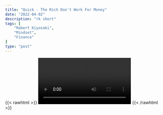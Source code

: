 ```yaml
---
title: "Quick - The Rich Don't Work For Money"
date: "2022-04-02"
description: "rk short"
tags: [
    "Robert Kiyosaki",
    "Mindset",
    "Finance"
]
type: "post"
---
```

{{< rawhtml >}}
    <video width="auto" height="auto" controls>
        <source src="https://clips.dev00ps.com/Robert%20Kiyosaki/Robert%20Kiyosaki%20On%20Why%20Steve%20Jobs%20Paycheque%20Was%201%20A%20Year%F0%9F%A4%AF.mp4" type="video/mp4"> 
    </video>
{{< /rawhtml >}}